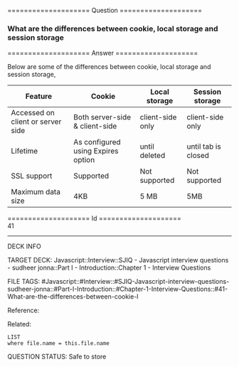 ==================== Question ====================  

### What are the differences between cookie, local storage and session storage  

==================== Answer ====================  

Below are some of the differences between cookie, local storage and session
storage,

| Feature                           | Cookie                             | Local storage    | Session storage     |
| --------------------------------- | ---------------------------------- | ---------------- | ------------------- |
| Accessed on client or server side | Both server-side & client-side     | client-side only | client-side only    |
| Lifetime                          | As configured using Expires option | until deleted    | until tab is closed |
| SSL support                       | Supported                          | Not supported    | Not supported       |
| Maximum data size                 | 4KB                                | 5 MB             | 5MB                 |

==================== Id ====================  
41
<!--ID: 1707879889168-->

---

DECK INFO

TARGET DECK: Javascript::Interview::SJIQ - Javascript interview questions - sudheer jonna::Part I - Introduction::Chapter 1 - Interview Questions

FILE TAGS: #Javascript::#Interview::#SJIQ-Javascript-interview-questions-sudheer-jonna::#Part-I-Introduction::#Chapter-1-Interview-Questions::#41-What-are-the-differences-between-cookie-l

Reference:

Related:

```dataview
LIST
where file.name = this.file.name
```
QUESTION STATUS: Safe to store
